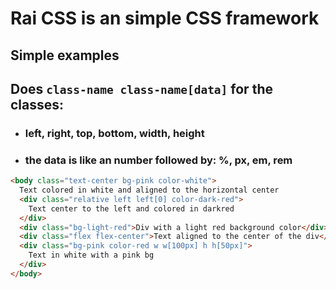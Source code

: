 # Rai CSS is an simple CSS framework

## Simple examples
## Does `class-name class-name[data]` for the classes:
  - ### left, right, top, bottom, width, height
  - ### the data is like an number followed by: %, px, em, rem

```html
<body class="text-center bg-pink color-white">
  Text colored in white and aligned to the horizontal center
  <div class="relative left left[0] color-dark-red">
    Text center to the left and colored in darkred
  </div>
  <div class="bg-light-red">Div with a light red background color</div>
  <div class="flex flex-center">Text aligned to the center of the div</div>
  <div class="bg-pink color-red w w[100px] h h[50px]">
    Text in white with a pink bg
  </div>
</body>
```
